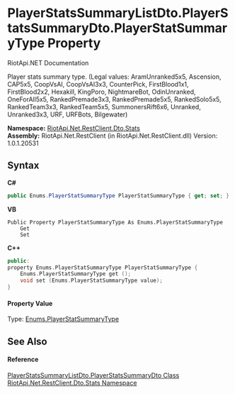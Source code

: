 # PlayerStatsSummaryListDto.PlayerStatsSummaryDto.PlayerStatSummaryType Property 
RiotApi.NET Documentation 

Player stats summary type. (Legal values: AramUnranked5x5, Ascension, CAP5x5, CoopVsAI, CoopVsAI3x3, CounterPick, FirstBlood1x1, FirstBlood2x2, Hexakill, KingPoro, NightmareBot, OdinUnranked, OneForAll5x5, RankedPremade3x3, RankedPremade5x5, RankedSolo5x5, RankedTeam3x3, RankedTeam5x5, SummonersRift6x6, Unranked, Unranked3x3, URF, URFBots, Bilgewater)

**Namespace:**&nbsp;<a href="3633558d-b43c-c273-62d1-e8636743a277">RiotApi.Net.RestClient.Dto.Stats</a><br />**Assembly:**&nbsp;RiotApi.Net.RestClient (in RiotApi.Net.RestClient.dll) Version: 1.0.1.20531

## Syntax

**C#**<br />
``` C#
public Enums.PlayerStatSummaryType PlayerStatSummaryType { get; set; }
```

**VB**<br />
``` VB
Public Property PlayerStatSummaryType As Enums.PlayerStatSummaryType
	Get
	Set
```

**C++**<br />
``` C++
public:
property Enums.PlayerStatSummaryType PlayerStatSummaryType {
	Enums.PlayerStatSummaryType get ();
	void set (Enums.PlayerStatSummaryType value);
}
```


#### Property Value
Type: <a href="cac11525-2052-0c98-b524-deb6b62b479d">Enums.PlayerStatSummaryType</a>

## See Also


#### Reference
<a href="40530dd1-be95-c0a8-6e42-bb96204933e2">PlayerStatsSummaryListDto.PlayerStatsSummaryDto Class</a><br /><a href="3633558d-b43c-c273-62d1-e8636743a277">RiotApi.Net.RestClient.Dto.Stats Namespace</a><br />